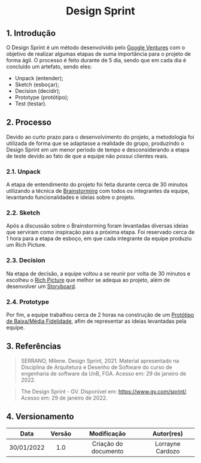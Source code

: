 # <center>Design Sprint

## 1. Introdução
O Design Sprint é um método desenvolvido pelo [Google Ventures](https://www.gv.com/sprint/) com o objetivo de realizar algumas etapas de suma importância para o projeto de forma ágil. O processo é feito durante de 5 dia, sendo que em cada dia é concluído um artefato, sendo eles:
- Unpack (entender);
- Sketch (esboçar);
- Decision (decidir);
- Prototype (protótipo);
- Test (testar).

## 2. Processo
Devido ao curto prazo para o desenvolvimento do projeto, a metodologia foi utilizada de forma que se adaptasse a realidade do grupo, produzindo o Design Sprint em um menor período de tempo e desconsiderando a etapa de teste devido ao fato de que a equipe não possui clientes reais.

### 2.1. Unpack
A etapa de entendimento do projeto foi feita durante cerca de 30 minutos utilizando a técnica de [Brainstorming]() com todos os integrantes da equipe, levantando funcionalidades e ideias sobre o projeto.

### 2.2. Sketch
Após a discussão sobre o Brainstorming foram levantadas diversas ideias que serviram como inspiração para a próxima etapa. Foi reservado cerca de 1 hora para a etapa de esboço, em que cada integrante da equipe produziu um Rich Picture.

### 2.3. Decision
Na etapa de decisão, a equipe voltou a se reunir por volta de 30 minutos e escolheu o [Rich Picture]() que melhor se adequa ao projeto, além de desenvolver um [Storyboard]().

### 2.4. Prototype
Por fim, a equipe trabalhou cerca de 2 horas na construção de um [Protótipo de Baixa/Média Fidelidade](), afim de representar as ideias levantadas pela equipe.


## 3. Referências 
>SERRANO, Milene. Design Sprint, 2021. Material apresentado na Disciplina de Arquitetura e Desenho de Software do curso de engenharia de software da UnB, FGA. Acesso em: 29 de janeiro de 2022.

>The Design Sprint - GV. Disponível em: <https://www.gv.com/sprint/>. Acesso em: 29 de janeiro de 2022.


## 4. Versionamento 
|    Data    | Versão |     Modificação      |    Autor(res)    |
|:----------:|:------:|:--------------------:|:----------------:|
| 30/01/2022 |   1.0  | Criação do documento | Lorrayne Cardozo |